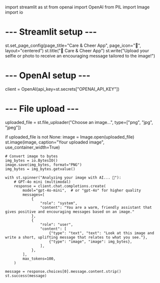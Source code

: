 import streamlit as st
from openai import OpenAI
from PIL import Image
import io

# --- Streamlit setup ---
st.set_page_config(page_title="Care & Cheer App", page_icon="🌟", layout="centered")
st.title("🌟 Care & Cheer App")
st.write("Upload your selfie or photo to receive an encouraging message tailored to the image!")

# --- OpenAI setup ---
client = OpenAI(api_key=st.secrets["OPENAI_API_KEY"])

# --- File upload ---
uploaded_file = st.file_uploader("Choose an image...", type=["png", "jpg", "jpeg"])

if uploaded_file is not None:
    image = Image.open(uploaded_file)
    st.image(image, caption="Your uploaded image", use_container_width=True)

    # Convert image to bytes
    img_bytes = io.BytesIO()
    image.save(img_bytes, format="PNG")
    img_bytes = img_bytes.getvalue()

    with st.spinner("Analyzing your image with AI... 🌈"):
        # GPT-4o mini (multimodal)
        response = client.chat.completions.create(
            model="gpt-4o-mini",  # or "gpt-4o" for higher quality
            messages=[
                {
                    "role": "system",
                    "content": "You are a warm, friendly assistant that gives positive and encouraging messages based on an image."
                },
                {
                    "role": "user",
                    "content": [
                        {"type": "text", "text": "Look at this image and write a short, uplifting message that relates to what you see."},
                        {"type": "image", "image": img_bytes},
                    ],
                },
            ],
            max_tokens=100,
        )

    message = response.choices[0].message.content.strip()
    st.success(message)
